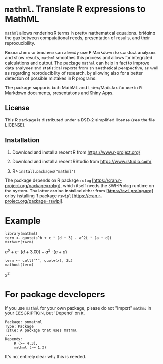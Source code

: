 # `mathml`. Translate R expressions to MathML

`mathml` allows rendering R terms in pretty mathematical equations, bridging the
gap between computational needs, presentation of results, and their
reproducibility. 

Researchers or teachers can already use R Markdown to conduct analyses and show
results, `mathml` smoothes this process and allows for integrated calculations
and output. The package `mathml` can help in fact to improve data analyses and
statistical reports from an aesthetical perspective, as well as regarding 
reproducibility of research, by allowing also for a better detection of possible
mistakes in R programs. 

The package supports both MathML and Latex/MathJax for use in R Markdown
documents, presentations and Shiny Apps.

## License

This R package is distributed under a BSD-2 simplified
license (see the file LICENSE).

## Installation

1. Download and install a recent R from https://www.r-project.org/

2. Download and install a recent RStudio from https://www.rstudio.com/

3. R> `install.packages("mathml")`

The package depends on 
R package `rolog` [https://cran.r-project.org/package=rolog], which
itself needs the SWI-Prolog runtime on the system. The latter can be installed
either from [https://swi-prolog.org] or by installing 
R package `rswipl` [https://cran.r-project.org/package=rswipl].

# Example

````
library(mathml)
term <- quote(a^b + c * (d + 3) - a^2L * (a + d))
mathout(term)
````

$a^b + c \cdot (d+3.00) - a^2 \cdot (a+d)$

````
term <- call("^", quote(x), 2L)
mathout(term)
````

$x^2$

# For package developers

If you use `mathml` for your own package, please do not "Import" `mathml` in
your DESCRIPTION, but "Depend" on it.

```
Package: onmathml
Type: Package
Title: A package that uses mathml
...
Depends: 
    R (>= 4.3),
    mathml (>= 1.3)
```

It's not entirely clear why this is needed.
